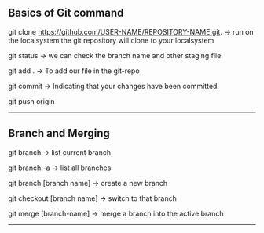 Basics of Git command
---------------------
git clone https://github.com/USER-NAME/REPOSITORY-NAME.git. -> run on the localsystem the git repository will clone to your localsystem

git status -> we can check the branch name and other staging file

git add . -> To add our file in the git-repo

git commit -> Indicating that your changes have been committed.

git push origin

--------------------------------------------------------------------------

Branch and Merging
-----------------
git branch -> list current branch

git branch -a -> list all branches

git branch [branch name] -> create a new branch

git checkout [branch name] -> switch to that branch

git merge [branch-name] -> merge a branch into the active branch

------------------------------------------------------------------------
